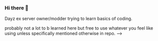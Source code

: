 ### Hi there 👋
Dayz ex server owner/modder trying to learn basics of coding.

probably not a lot to b learned here but free to use whatever you feel like using unless specifically mentioned otherwise in repo.
-->
